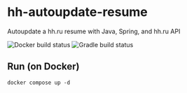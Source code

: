 # hh-autoupdate-resume
Autoupdate a hh.ru resume with Java, Spring, and hh.ru API

![Docker build status](https://github.com/gavrilovegor519-petprojects/hh-autoupdate-resume/actions/workflows/docker-publish.yml/badge.svg)
![Gradle build status](https://github.com/gavrilovegor519-petprojects/hh-autoupdate-resume/actions/workflows/gradle.yml/badge.svg)

## Run (on Docker)

```shell
docker compose up -d
```
